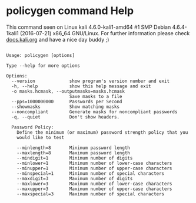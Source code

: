 # policygen command Help
 
 This command seen on Linux kali 4.6.0-kali1-amd64 #1 SMP Debian 4.6.4-1kali1 (2016-07-21) x86_64 GNU/Linux. For further information please check [docs.kali.org](docs.kali.org) and have a nice day buddy ;) 

~~~

Usage: policygen [options]

Type --help for more options

Options:
  --version             show program's version number and exit
  -h, --help            show this help message and exit
  -o masks.hcmask, --outputmasks=masks.hcmask
                        Save masks to a file
  --pps=1000000000      Passwords per Second
  --showmasks           Show matching masks
  --noncompliant        Generate masks for noncompliant passwords
  -q, --quiet           Don't show headers.

  Password Policy:
    Define the minimum (or maximum) password strength policy that you
    would like to test

    --minlength=8       Minimum password length
    --maxlength=8       Maximum password length
    --mindigit=1        Minimum number of digits
    --minlower=1        Minimum number of lower-case characters
    --minupper=1        Minimum number of upper-case characters
    --minspecial=1      Minimum number of special characters
    --maxdigit=3        Maximum number of digits
    --maxlower=3        Maximum number of lower-case characters
    --maxupper=3        Maximum number of upper-case characters
    --maxspecial=3      Maximum number of special characters

~~~
